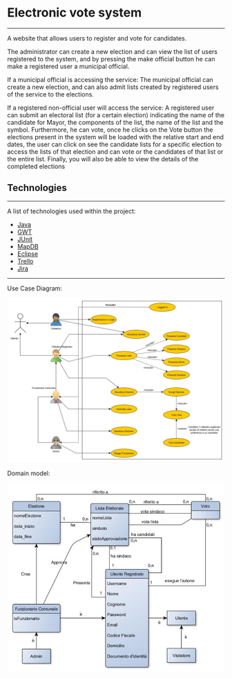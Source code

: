 # Electronic vote system
***
A website that allows users to register and vote for candidates.

The administrator can create a new election and can view the list of users registered to the system, and by pressing the make official button he can make a registered user a municipal official.

If a municipal official is accessing the service: The municipal official can create a new election, and can also admit lists created by registered users of the service to the elections.


If a registered non-official user will access the service: A registered user can submit an electoral list (for a certain election) indicating the name of the candidate for Mayor, the components of the list, the name of the list and the symbol. Furthermore, he can vote, once he clicks on the Vote button the elections present in the system will be loaded with the relative start and end dates, the user can click on see the candidate lists for a specific election to access the lists of that election and can vote or the candidates of that list or the entire list. Finally, you will also be able to view the details of the completed elections



## Technologies
***
A list of technologies used within the project:
* [Java]()
* [GWT](http://www.gwtproject.org/)
* [JUnit]()
* [MapDB](https://mapdb.org/)
* [Eclipse](https://www.eclipse.org/ide/)
* [Trello](https://trello.com/it)
* [Jira](https://www.atlassian.com/it/software/jira)

***


Use Case Diagram:

![Use Case Diagram](diagrams/DiagrammaCasiUsoFinale.jpg)

Domain model:

![Domain model](diagrams/DiagrammaDominio.jpg)
